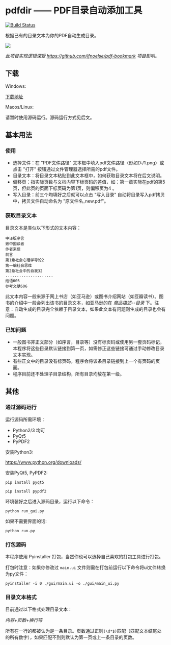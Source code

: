 # pdfdir —— PDF目录自动添加工具

[![Build Status](https://travis-ci.org/chroming/pdfdir.svg?branch=master)](https://travis-ci.org/chroming/pdfdir)

根据已有的目录文本为你的PDF自动生成目录。

![](https://user-images.githubusercontent.com/9926275/29131441-7fb95754-7d5f-11e7-8ebe-78b989ff1984.png)

*此项目实现逻辑深受 https://github.com/ifnoelse/pdf-bookmark 项目影响。*

## 下载

Windows:

[下载地址](https://github.com/chroming/pdfdir/releases)

Macos/Linux:

请暂时使用源码运行。源码运行方式见后文。

## 基本用法

### 使用

+ 选择文件：在 "PDF文件路径" 文本框中填入pdf文件路径（形如D:/1.png）或点击 "打开" 按钮通过文件管理器选择所需的pdf文件。
+ 目录文本：将目录文本粘贴到此文本框中，如何获取目录文本将在后文说明。
+ 偏移页：指实际页数与文档内容下标页码的差值，如：第一章实际在pdf的第5页，但此页的页面下标页码为第1页，则偏移页为4 。
+ 写入目录：前三个均填好之后就可以点击 "写入目录" 自动将目录写入pdf拷贝中，拷贝文件自动命名为 "原文件名_new.pdf"。

###  获取目录文本

目录文本是类似以下形式的文本内容：

```
中译版序言 
致中国读者 
作者来信 
前言 
第1章社会心理学导论2 
第一编社会思维 
第2章社会中的自我32 
.....................
结语605 
参考文献606
```

此文本内容一般来源于网上书店（如亚马逊）或图书介绍网站（如豆瓣读书）。图书的介绍中一般会列出该书的目录文本，如亚马逊的在 *商品描述--目录* 下。注意：自动生成的目录完全依赖于目录文本，如果此文本有问题则生成的目录也会有问题。

### 已知问题

+ 一般图书非正文部分（如序言，目录等）没有标页码或使用另一套页码标记，本程序将这些目录默认链接到第一页，如需修正这些链接可通过手动修改目录文本实现。
+ 有些正文中的目录没有标页码，程序会将该条目录链接到上一个有页码的页面。
+ 程序目前还不处理子目录结构，所有目录均放在第一级。

## 其他

### 通过源码运行

运行源码所需环境：

+ Python2/3 均可
+ PyQt5
+ PyPDF2

安装Python3:

https://www.python.org/downloads/

安装PyQt5, PyPDF2:

`pip install pyqt5`

`pip install pypdf2`


环境装好之后进入源码目录，运行以下命令：

`python run_gui.py`

如果不需要界面的话:

`python run.py`

### 打包源码

本程序使用 Pyinstaller 打包，当然你也可以选择自己喜欢的打包工具进行打包。

打包时注意：如果你修改过 `main.ui` 文件则需在打包前运行以下命令将ui文件转换为py文件：

`pyinstaller -i 0 ./gui/main.ui -o ./gui/main_ui.py`

### 目录文本格式

目前通过以下格式处理目录文本：

*内容+页数+换行符*

所有在一行的都被认为是一条目录。页数通过正则`(\d*$)`匹配（匹配文本结尾处的所有数字），如果匹配不到则默认为第一页或上一条目录的页数。

